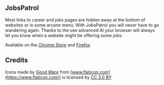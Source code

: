## JobsPatrol

Most links to career and jobs pages are hidden away at the bottom of websites or in some arcane menu. With JobsPatrol you will never have to go wandering again. Thanks to the use advanced AI your browser will always let you know when a website might be offering some jobs.

Available on the [Chrome Store](https://chrome.google.com/webstore/detail/jobpatrol/bpljnjkpddfeelieijbmgicpffbbdpec) and [Firefox](https://addons.mozilla.org/en-GB/firefox/addon/jobpatrol/)

## Credits

Icons made by [Good Ware](https://www.flaticon.com/authors/good-ware) from [www.flaticon.com](https://www.flaticon.com/) is licensed by [CC 3.0 BY](http://creativecommons.org/licenses/by/3.0/)
